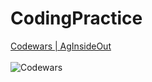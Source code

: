 # CodingPractice
[Codewars | AgInsideOut](https://www.codewars.com/users/AgInsideOut)
<br><br>
![Codewars](https://www.codewars.com/users/AgInsideOut/badges/small)
